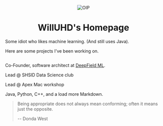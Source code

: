 <div align="center">

![OIP](https://github.com/WillUHD/WillUHD/assets/134638202/ba49e35f-7bf8-41e4-948a-9f359f94a089)

# WillUHD's Homepage

<div align="left">

Some idiot who likes machine learning. (And still uses Java). 

Here are some projects I've been working on. 

##

Co-Founder, software architect at [DeepField ML](https://github.com/deepfield-ml). 

Lead @ SHSID Data Science club

Lead @ Apex Mac workshop

Java, Python, C++, and a load more Markdown. 

> Being appropriate does not always mean conforming; often it means just the opposite. 
> 
> -- Donda West
